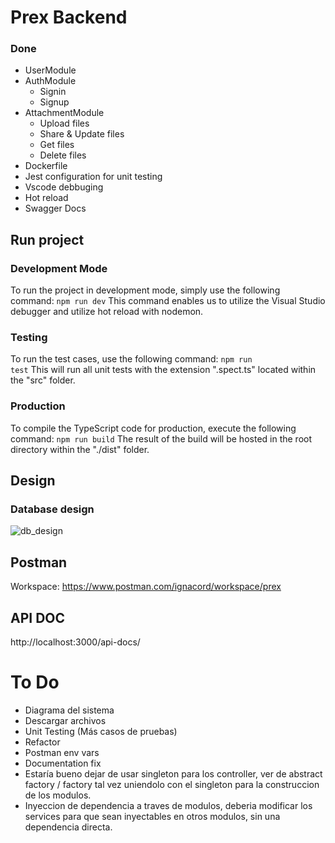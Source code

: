 # Prex Backend

### Done
- UserModule
- AuthModule
  - Signin
  - Signup
- AttachmentModule
  - Upload files
  - Share & Update files
  - Get files
  - Delete files
- Dockerfile
- Jest configuration for unit testing
- Vscode debbuging
- Hot reload
- Swagger Docs

## Run project

### Development Mode
To run the project in development mode, simply use the following command:
<code>npm run dev</code>
This command enables us to utilize the Visual Studio debugger and utilize hot reload with nodemon.

### Testing
To run the test cases, use the following command:
<code>npm run test</code>
This will run all unit tests with the extension ".spect.ts" located within the "src" folder.

### Production
To compile the TypeScript code for production, execute the following command:
<code>npm run build</code>
The result of the build will be hosted in the root directory within the "./dist" folder.

## Design

### Database design
![db_design](https://github.com/NachoCordoba/prex-back/assets/31554015/ac6d9a5f-5142-41c8-b1b8-0eb9b4258913)

## Postman

Workspace: https://www.postman.com/ignacord/workspace/prex

## API DOC

http://localhost:3000/api-docs/

# To Do
- Diagrama del sistema
- Descargar archivos
- Unit Testing (Más casos de pruebas)
- Refactor
- Postman env vars
- Documentation fix
- Estaría bueno dejar de usar singleton para los controller, ver de abstract factory / factory tal vez uniendolo con el singleton para la construccion de los modulos.
- Inyeccion de dependencia a traves de modulos, deberia modificar los services para que sean inyectables en otros modulos, sin una dependencia directa.
